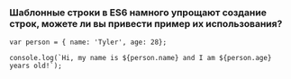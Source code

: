 ### Шаблонные строки в ES6 намного упрощают создание строк, можете ли вы привести пример их использования?

~~~~
var person = { name: 'Tyler', age: 28};

console.log(`Hi, my name is ${person.name} and I am ${person.age} years old!`);
~~~~
